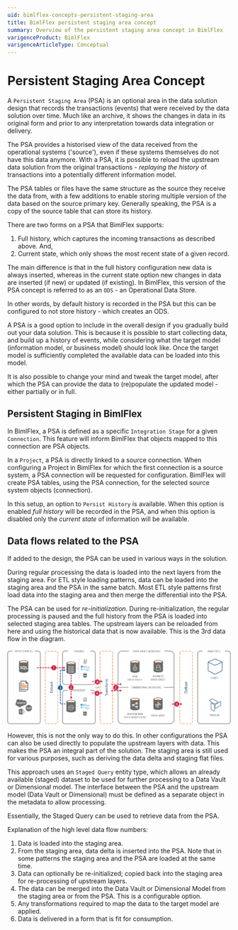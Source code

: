 ```yaml
---
uid: bimlflex-concepts-persistent-staging-area
title: BimlFlex persistent staging area concept
summary: Overview of the persistent staging area concept in BimlFlex
varigenceProduct: BimlFlex
varigenceArticleType: Conceptual
---
```

# Persistent Staging Area Concept

A `Persistent Staging Area` (PSA) is an optional area in the data solution design that records the transactions (events) that were received by the data solution over time. Much like an archive, it shows the changes in data in its original form and prior to any interpretation towards data integration or delivery.

The PSA provides a historised view of the data received from the operational systems ('source'), even if these systems themselves do not have this data anymore. With a PSA, it is possible to reload the upstream data solution from the original transactions - *replaying the history* of transactions into a potentially different information model.

The PSA tables or files have the same structure as the source they receive the data from, with a few additions to enable storing multiple version of the data based on the source primary key. Generally speaking, the PSA is a copy of the source table that can store its history.

There are two forms on a PSA that BimlFlex supports:

1. Full history, which captures the incoming transactions as described above. And,
2. Current state, which only shows the most recent state of a given record.

The main difference is that in the full history configuration new data is always inserted, whereas in the current state option new changes in data are inserted (if new) or updated (if existing). In BimlFlex, this version of the PSA concept is referred to as an `ODS` - an Operational Data Store.

In other words, by default history is recorded in the PSA but this can be configured to not store history - which creates an ODS.

A PSA is a good option to include in the overall design if you gradually build out your data solution. This is because it is possible to start collecting data, and build up a history of events, while considering what the target model (information model, or business model) should look like. Once the target model is sufficiently completed the available data can be loaded into this model.

It is also possible to change your mind and tweak the target model, after which the PSA can provide the data to (re)populate the updated model - either partially or in full.

## Persistent Staging in BimlFlex

In BimlFlex, a PSA is defined as a specific `Integration Stage` for a given `Connection`. This feature will inform BimlFlex that objects mapped to this connection are PSA objects.

In a `Project`, a PSA is directly linked to a source connection. When configuring a Project in BimlFlex for which the first connection is a source system, a PSA connection will be requested for configuration. BimlFlex will create PSA tables, using the PSA connection, for the selected source system objects (connection).

In this setup, an option to `Persist History` is available. When this option is enabled *full history* will be recorded in the PSA, and when this option is disabled only the *current state* of information will be available.

## Data flows related to the PSA

If added to the design, the PSA can be used in various ways in the solution.

During regular processing the data is loaded into the next layers from the staging area. For ETL style loading patterns, data can be loaded into the staging area and the PSA in the same batch. Most ETL style patterns first load data into the staging area and then merge the differential into the PSA.

The PSA can be used for *re-initialization*. During re-initialization, the regular processing is paused and the full history from the PSA is loaded into selected staging area tables. The upstream layers can be reloaded from here and using the historical data that is now available. This is the 3rd data flow in the diagram.

![Persistent Staging](images/bimlflex-dataflow-reinitialisation.png "Persistent Staging for re-initialization")

However, this is not the only way to do this. In other configurations the PSA can also be used directly to populate the upstream layers with data. This makes the PSA an integral part of the solution. The staging area is still used for various purposes, such as deriving the data delta and staging flat files.

This approach uses an `Staged Query` entity type, which allows an already available (staged) dataset to be used for further processing to a Data Vault or Dimensional model. The interface between the PSA and the upstream model (Data Vault or Dimensional) must be defined as a separate object in the metadata to allow processing.

Essentially, the Staged Query can be used to retrieve data from the PSA.

Explanation of the high level data flow numbers:

1. Data is loaded into the staging area.
2. From the staging area, data delta is inserted into the PSA. Note that in some patterns the staging area and the PSA are loaded at the same time.
3. Data can optionally be re-initialized; copied back into the staging area for re-processing of upstream layers.
4. The data can be merged into the Data Vault or Dimensional Model from the staging area or from the PSA. This is a configurable option.
5. Any transformations required to map the data to the target model are applied.
6. Data is delivered in a form that is fit for consumption.
